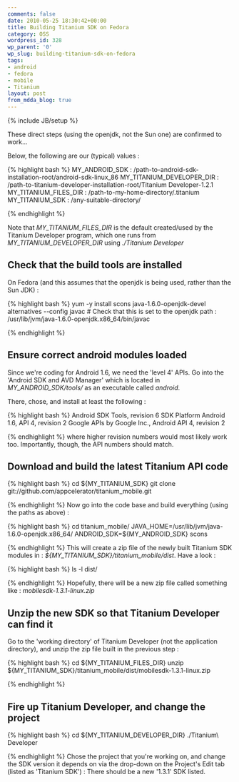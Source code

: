 ```yaml
---
comments: false
date: 2010-05-25 18:30:42+00:00
title: Building Titanium SDK on Fedora
category: OSS
wordpress_id: 328
wp_parent: '0'
wp_slug: building-titanium-sdk-on-fedora
tags:
- android
- fedora
- mobile
- Titanium
layout: post
from_mdda_blog: true
---
```

{% include JB/setup %}


These direct steps (using the openjdk, not the Sun one) are confirmed to work...

Below, the following are our (typical) values : 

{% highlight bash %}
MY_ANDROID_SDK : /path-to-android-sdk-installation-root/android-sdk-linux_86
MY_TITANIUM_DEVELOPER_DIR : /path-to-titanium-developer-installation-root/Titanium Developer-1.2.1
MY_TITANIUM_FILES_DIR : /path-to-my-home-directory/.titanium
MY_TITANIUM_SDK : /any-suitable-directory/  

{% endhighlight %}

Note that _MY_TITANIUM_FILES_DIR_ is the default created/used by the Titanium Developer program, which one runs from _MY_TITANIUM_DEVELOPER_DIR_ using _./Titanium Developer_



## Check that the build tools are installed


On Fedora (and this assumes that the openjdk is being used, rather than the Sun JDK) :

{% highlight bash %}
yum -y install scons java-1.6.0-openjdk-devel
alternatives --config javac  # Check that this is set to the openjdk path : /usr/lib/jvm/java-1.6.0-openjdk.x86_64/bin/javac

{% endhighlight %}



## Ensure correct android modules loaded


Since we're coding for Android 1.6, we need the 'level 4' APIs.  Go into the 'Android SDK and AVD Manager' which is located in _MY_ANDROID_SDK/tools/_ as an executable called _android_.

There, chose, and install at least the following :

{% highlight bash %}
Android SDK Tools, revision 6
SDK Platform Android 1.6, API 4, revision 2
Google APIs by Google Inc., Android API 4, revision 2 

{% endhighlight %}
where higher revision numbers would most likely work too.  Importantly, though, the API numbers should match.



## Download and build the latest Titanium API code



{% highlight bash %}
cd ${MY_TITANIUM_SDK}
git clone git://github.com/appcelerator/titanium_mobile.git

{% endhighlight %}
Now go into the code base and build everything (using the paths as above) :

{% highlight bash %}
cd titanium_mobile/
JAVA_HOME=/usr/lib/jvm/java-1.6.0-openjdk.x86_64/ ANDROID_SDK=${MY_ANDROID_SDK} scons

{% endhighlight %}
This will create a zip file of the newly built Titanium SDK modules in : _${MY_TITANIUM_SDK}/titanium_mobile/dist_.  Have a look :

{% highlight bash %}
ls -l dist/

{% endhighlight %}
Hopefully, there will be a new zip file called something like : _mobilesdk-1.3.1-linux.zip_ 



## Unzip the new SDK so that Titanium Developer can find it


Go to the 'working directory' of Titanium Developer (not the application directory), and unzip the zip file built in the previous step :

{% highlight bash %}
cd ${MY_TITANIUM_FILES_DIR}
unzip ${MY_TITANIUM_SDK}/titanium_mobile/dist/mobilesdk-1.3.1-linux.zip 

{% endhighlight %}



## Fire up Titanium Developer, and change the project



{% highlight bash %}
cd ${MY_TITANIUM_DEVELOPER_DIR}
./Titanium\ Developer

{% endhighlight %}
Chose the project that you're working on, and change the SDK version it depends on via the drop-down on the Project's Edit tab (listed as 'Titanium SDK') : There should be a new '1.3.1' SDK listed.

